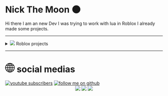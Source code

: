 # Nick The Moon :new_moon:

Hi there I am an new Dev I was trying to work with lua in Roblox I already made some projects.


----


<details>
    <summary>
        <img
        height= 20
        color= #FFFFFF
        src= "https://img.icons8.com/?size=100&id=On1mXgF3RZRN&format=png&color=000000"
        />
        Roblox projects
    </summary>

see the:
<a href= "https://github.com/Nick-The-Moon/portfolio">
3 in 1 open source
</a>    

</details>

---
# <img width = 30  src= "image.png" color= #ffffffff/> social medias

 <a href="https://www.youtube.com/@NickThe_Moon">
         <img 
         alt="youtube subscribers" 
         title="Subscribe to my YouTube channel" 
         src="https://custom-icon-badges.demolab.com/youtube/channel/subscribers/UCy2jlakktDEZ7WJQXmzxMww?color=%23E05D44&label=SUBSCRIBE&logo=video&logoColor=white&style=for-the-badge&labelColor=CE4630"/></a> 
<a href="https://github.com/login?return_to=https%3A%2F%2Fgithub.com%2FNick-The-Moon">
<img
title="follow me on github"
src="https://custom-icon-badges.demolab.com/github/followers/Nick-The-Moon?color=236ad3&labelColor=1155ba&style=for-the-badge&logo=person-add&label=Follow&logoColor=white"
/>
</a>

<div align= "center">
    <img
     width = 40
     src="https://cdn.jsdelivr.net/gh/devicons/devicon@latest/icons/lua/lua-original.svg"
     />
     <img
     width = 40
     src= "https://cdn.jsdelivr.net/gh/devicons/devicon@latest/icons/godot/godot-original.svg"
     />
     <img
     width = 40
     src="https://cdn.jsdelivr.net/gh/devicons/devicon@latest/icons/csharp/csharp-original.svg"
     />
</div>
